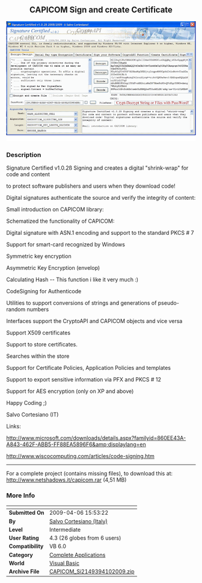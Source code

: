 ﻿<div align="center">

## CAPICOM Sign and create Certificate

<img src="PIC20094102358484340.gif">
</div>

### Description

Signature Certified v1.0.2&#223; Signing and creates a digital "shrink-wrap" for code and content

to protect software publishers and users when they download code!

Digital signatures authenticate the source and verify the integrity of content:

Small introduction on CAPICOM library:

Schematized the functionality of CAPICOM:

Digital signature with ASN.1 encoding and support to the standard PKCS # 7

Support for smart-card recognized by Windows

Symmetric key encryption

Asymmetric Key Encryption (envelop)

Calculating Hash -- This function i like it very much :)

CodeSigning for Authenticode

Utilities to support conversions of strings and generations of pseudo-random numbers

Interfaces support the CryptoAPI and CAPICOM objects and vice versa

Support X509 certificates

Support to store certificates.

Searches within the store

Support for Certificate Policies, Application Policies and templates

Support to export sensitive information via PFX and PKCS # 12

Support for AES encryption (only on XP and above)

Happy Coding ;)

Salvo Cortesiano (IT)

Links:

http://www.microsoft.com/downloads/details.aspx?familyid=860EE43A-A843-462F-ABB5-FF88EA5896F6&amp;displaylang=en

http://www.wiscocomputing.com/articles/code-signing.htm

----

For a complete project (contains missing files), to download this at: http://www.netshadows.it/capicom.rar (4,51 MB)
 
### More Info
 


<span>             |<span>
---                |---
**Submitted On**   |2009-04-06 15:53:22
**By**             |[Salvo Cortesiano \(Italy\)](https://github.com/Planet-Source-Code/PSCIndex/blob/master/ByAuthor/salvo-cortesiano-italy.md)
**Level**          |Intermediate
**User Rating**    |4.3 (26 globes from 6 users)
**Compatibility**  |VB 6\.0
**Category**       |[Complete Applications](https://github.com/Planet-Source-Code/PSCIndex/blob/master/ByCategory/complete-applications__1-27.md)
**World**          |[Visual Basic](https://github.com/Planet-Source-Code/PSCIndex/blob/master/ByWorld/visual-basic.md)
**Archive File**   |[CAPICOM\_Si2149394102009\.zip](https://github.com/Planet-Source-Code/salvo-cortesiano-italy-capicom-sign-and-create-certificate__1-71971/archive/master.zip)








